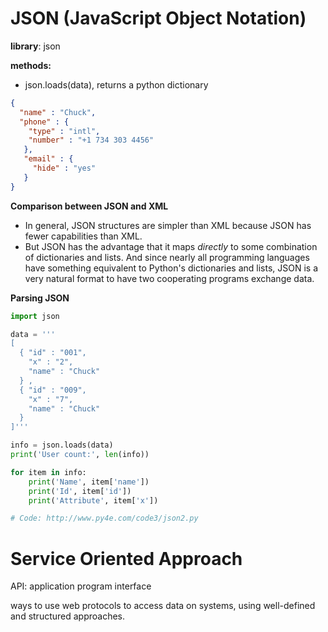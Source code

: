 # JSON (JavaScript Object Notation)

**library**: json

**methods:** 

* json.loads(data), returns a python dictionary

```json
{
  "name" : "Chuck",
  "phone" : {
    "type" : "intl",
    "number" : "+1 734 303 4456"
   },
   "email" : {
     "hide" : "yes"
   }
}
```

**Comparison between JSON and XML**

* In general, JSON structures are simpler than XML because JSON has fewer capabilities than XML. 
* But JSON has the advantage that it maps *directly* to some combination of dictionaries and lists. And since nearly all programming languages have something equivalent to Python's dictionaries and lists, JSON is a very natural format to have two cooperating programs exchange data.

**Parsing JSON**

```python
import json

data = '''
[
  { "id" : "001",
    "x" : "2",
    "name" : "Chuck"
  } ,
  { "id" : "009",
    "x" : "7",
    "name" : "Chuck"
  }
]'''

info = json.loads(data)
print('User count:', len(info))

for item in info:
    print('Name', item['name'])
    print('Id', item['id'])
    print('Attribute', item['x'])

# Code: http://www.py4e.com/code3/json2.py
```

# Service Oriented Approach

API: application program interface

ways to use web protocols to access data on systems, using well-defined and structured approaches.